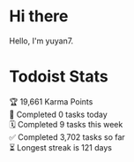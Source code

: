 # Hi there

Hello, I'm yuyan7.

# Todoist Stats

<!-- TODO-IST:START -->
🏆  19,661 Karma Points           
🌸  Completed 0 tasks today           
🗓  Completed 9 tasks this week           
✅  Completed 3,702 tasks so far           
⏳  Longest streak is 121 days
<!-- TODO-IST:END -->
